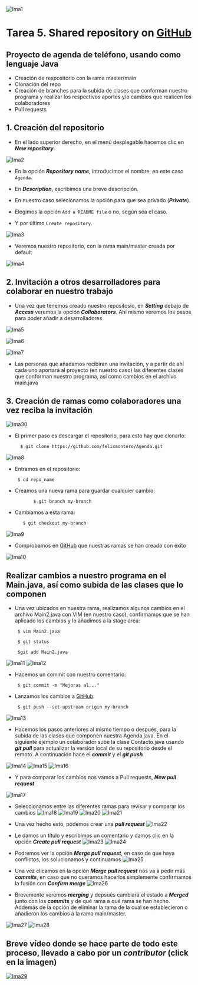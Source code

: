 ![Ima1](https://github.com/felixmontero/Agenda/blob/master/images/1.jpg) 
# Tarea 5. Shared repository on [GitHub](https://github.com)

## Proyecto de agenda de teléfono, usando como lenguaje Java

* Creación de respositorio con la rama master/main
* Clonación del repo
* Creación de branches para la subida de clases que conforman nuestro programa y realizar los respectivos aportes y/o cambios que realicen los colaboradores
* Pull requests

## 1. Creación del repositorio

* En el lado superior derecho, en el menú desplegable hacemos clic en ***New repository***.

![Ima2](https://github.com/felixmontero/Agenda/blob/master/images/2.png)

* En la opción ***Repository name***, introducimos el nombre, en este caso  `Agenda`.

* En ***Description***, escribimos una breve descripción.
* En nuestro caso selecionamos la opción para que sea privado (***Private***).
* Elegimos la opción `Add a README file` o no, según sea el caso.
* Y por último `Create repository`.

![Ima3](https://github.com/felixmontero/Agenda/blob/master/images/3.png)

* Veremos nuestro repositorio, con la rama main/master creada por default

![Ima4](https://github.com/felixmontero/Agenda/blob/master/images/4.png)

## 2. Invitación a otros desarrolladores para colaborar en nuestro trabajo

* Una vez que tenemos creado nuestro repositosio, en ***Setting*** debajo de ***Access*** veremos la opción ***Collaborators***. Ahí mismo veremos los pasos para poder añadir a desarrolladores

![Ima5](https://github.com/felixmontero/Agenda/blob/master/images/5.png)

![Ima6](https://github.com/felixmontero/Agenda/blob/master/images/6.png)

![Ima7](https://github.com/felixmontero/Agenda/blob/master/images/7.png)

* Las personas que añadamos recibiran una invitación, y a partir de ahí cada uno aportará al proyecto (en nuestro caso) las diferentes clases que conforman nuestro programa, así como cambios en el archivo main.java

## 3. Creación de ramas como colaboradores una vez reciba la invitación

![Ima30](https://github.com/felixmontero/Agenda/blob/master/images/30.png)


* El primer paso es descargar el repositorio, para esto hay que clonarlo:

        $ git clone https://github.com/felixmontero/Agenda.git

![Ima8](https://github.com/felixmontero/Agenda/blob/master/images/8.png)

 * Entramos en el repositorio:
      
        $ cd repo_name

 * Creamos una nueva rama para guardar cualquier cambio:
     
              $ git branch my-branch

* Cambiamos a esta rama:

         $ git checkout my-branch
![Ima9](https://github.com/felixmontero/Agenda/blob/master/images/9.png)

* Comprobamos en [GitHub](https://github.com) que nuestras ramas se han creado con éxito

![Ima10](10.png)

## Realizar cambios a nuestro programa en el Main.java, así como subida de las clases que lo componen

* Una vez ubicados en nuestra rama, realizamos algunos cambios en el archivo Main2.java con VIM (en nuestro caso), confirmamos que se han aplicado los cambios y lo añadimos a la stage area:
                
       $ vim Main2.java

       $ git status

       $git add Main2.java 

![Ima11](11.png)
![Ima12](12.png)


* Hacemos un commit con nuestro comentario:

       $ git commit -m "Mejoras al..."


* Lanzamos los cambios a [GitHub](https://github.com):

       $ git push --set-upstream origin my-branch

![Ima13](13.png)

* Hacemos los pasos anteriores al mismo tiempo o después, para la subida de las clases que componen nuestra Agenda.java. En el siguiente ejemplo un colaborador sube la clase Contacto.java usando ***git pull*** para actualizar la versión local de su repositorio desde el remoto. A continuación hace el ***commit*** y el ***git push***

![Ima14](14.png)
![Ima15](15.png)
![Ima16](16.png)

* Y para comparar los cambios nos vamos a Pull requests, ***New pull request***

![Ima17](17.png)

* Seleccionamos entre las diferentes ramas para revisar y comparar los cambios 
![Ima18](18.png)
![Ima19](19.png)
![Ima20](20.png)
![Ima21](21.png)

* Una vez hecho esto, podemos crear una ***pull request***
![Ima22](22.png)

* Le damos un título y escribimos un comentario y damos clic en la opción ***Create pull request***
![Ima23](23.png)
![Ima24](24.png)

* Podremos ver la opción ***Merge pull request***, en caso de que haya conflictos, los solucionamos y continuamos
![Ima25](25.png)

* Una vez clicamos en la opción ***Merge pull request*** nos va a pedir más ***commits***, en caso que no queramos hacerlos simplemente confirmamos la fusión con ***Confirm merge*** 
![Ima26](26.png)

* Brevemente veremos ***merging*** y depsués cambiará el estado a ***Merged*** junto con los ***commits*** y de qué rama a qué rama se han hecho. Addemás de la opción de eliminar la rama de la cual se establecieron o añadieron los cambios a la rama main/master.

![Ima27](27.png)
![Ima28](28.png)


## Breve vídeo donde se hace parte de todo este proceso, llevado a cabo por un ***contributor*** (click en la imagen)

[![Ima29](29.png)](V1.mp4)
